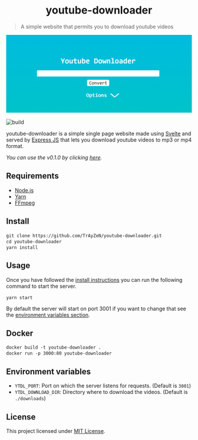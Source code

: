 <h1 align="center">
    youtube-downloader
</h1>

> A simple website that permits you to download youtube videos
<div align="center">
    <img src="assets/image.png"/>
</div>

![build](https://api.travis-ci.org/TrAyZeN/youtube-downloader.svg?branch=master)

youtube-downloader is a simple single page website made using [Svelte](https://svelte.dev)
and served by [Express JS](https://expressjs.com/fr/) that lets you download youtube
videos to mp3 or mp4 format.

*You can use the v0.1.0 by clicking [here](https://github.com/TrAyZeN/youtube-downloader/tree/d157f4f468b0986fd69186e2bfb10fe301456f5c).*

## Requirements
- [Node.js](https://nodejs.org/)
- [Yarn](https://yarnpkg.com/)
- [FFmpeg](https://www.ffmpeg.org)

## Install
```
git clone https://github.com/TrAyZeN/youtube-downloader.git
cd youtube-downloader
yarn install
```

## Usage
Once you have followed the [install instructions](##Install) you can
run the following command to start the server.
```
yarn start
```
By default the server will start on port 3001 if you want to change
that see the [environment variables section](##Environment-variables).

## Docker
```
docker build -t youtube-downloader .
docker run -p 3000:80 youtube-downloader
```

## Environment variables
- `YTDL_PORT`: Port on which the server listens for requests. (Default is
  `3001`)
- `YTDL_DOWNLOAD_DIR`: Directory where to download the videos. (Default is
  `./downloads`)

## License
This project licensed under
[MIT License](https://github.com/TrAyZeN/youtube-downloader/blob/master/LICENSE).
